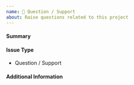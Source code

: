 ```yaml
---
name: 🙋 Question / Support
about: Raise questions related to this project
---
```

<!--- Verify first that your question was not already discussed on GitHub -->
<!--- Complete *all* sections as described -->

#### Summary
<!--- Describe in detail your question. -->


#### Issue Type
- Question / Support

#### Additional Information
<!--- Include any relevant information that could help to answer your question, e.g. OS version, logs, etc. -->